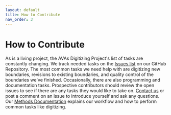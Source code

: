 ```yaml
---
layout: default
title: How to Contribute
nav_order: 3
---
```


# How to Contribute
As is a living project, the AVAs Digitizing Project's list of tasks are constantly changing. We track needed tasks on the [Issues list](https://github.com/UCDavisLibrary/ava/issues) on our GitHub Repository. The most common tasks we need help with are digitizing new boundaries, revisions to existing boundaries, and quality control of the boundaries we've finished. Occasionally, there are also programming and documentation tasks. Prospective contributors should review the open issues to see if there are any tasks they would like to take on. [Contact us](https://ucdavislibrary.github.io/ava/contact.html) or post a comment on an issue to introduce yourself and ask any questions. Our [Methods Documentation](https://ucdavislibrary.github.io/ava/methods.html) explains our workflow and how to perform common tasks like digitizing.
